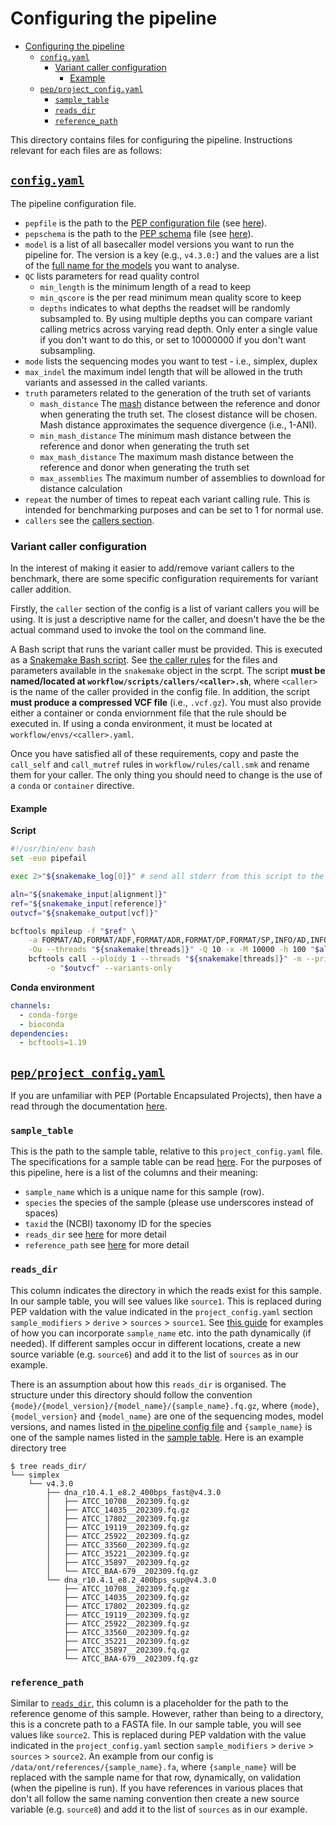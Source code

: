 # Configuring the pipeline

- [Configuring the pipeline](#configuring-the-pipeline)
  - [`config.yaml`](#configyaml)
    - [Variant caller configuration](#variant-caller-configuration)
      - [Example](#example)
  - [`pep/project_config.yaml`](#pepproject_configyaml)
    - [`sample_table`](#sample_table)
    - [`reads_dir`](#reads_dir)
    - [`reference_path`](#reference_path)

This directory contains files for configuring the pipeline. Instructions relevant for each files are as follows:

## [`config.yaml`](./config.yaml)

The pipeline configuration file.

- `pepfile` is the path to the [PEP configuration file][pepconfig] (see [here](#pepproject_configyaml)).
- `pepschema` is the path to the [PEP schema][pepschema] file (see [here](../schemas/pep.yaml)).
- `model` is a list of all basecaller model versions you want to run the pipeline for. The version is a key (e.g., `v4.3.0:`) and the values are a list of the [full name for the models](https://github.com/nanoporetech/dorado#available-basecalling-models) you want to analyse.
- `QC` lists parameters for read quality control
  - `min_length` is the minimum length of a read to keep
  - `min_qscore` is the per read minimum mean quality score to keep
  - `depths` indicates to what depths the readset will be randomly subsampled to. By using multiple depths you can compare variant calling metrics across varying read depth. Only enter a single value if you don't want to do this, or set to 10000000 if you don't want subsampling.
- `mode` lists the sequencing modes you want to test - i.e., simplex, duplex
- `max_indel` the maximum indel length that will be allowed in the truth variants and assessed in the called variants.
- `truth` parameters related to the generation of the truth set of variants
  - `mash_distance` The [mash] distance between the reference and donor when generating the truth set. The closest distance will be chosen. Mash distance approximates the sequence divergence (i.e., 1-ANI).
  - `min_mash_distance` The minimum mash distance between the reference and donor when generating the truth set
  - `max_mash_distance` The maximum mash distance between the reference and donor when generating the truth set
  - `max_assemblies` The maximum number of assemblies to download for distance calculation
- `repeat` the number of times to repeat each variant calling rule. This is intended for benchmarking purposes and can be set to 1 for normal use.
- `callers` see the [callers section](#variant-caller-configuration).

### Variant caller configuration

In the interest of making it easier to add/remove variant callers to the benchmark, there are some specific configuration requirements for variant caller addition.

Firstly, the `caller` section of the config is a list of variant callers you will be using. It is just a descriptive name for the caller, and doesn't have the be the actual command used to invoke the tool on the command line.

A Bash script that runs the variant caller must be provided. This is executed as a [Snakemake Bash script][smk-script]. See [the caller rules](../workflow/rules/call.smk) for the files and parameters available in the `snakemake` object in the scrpt. The script **must be named/located at `workflow/scripts/callers/<caller>.sh`**, where `<caller>` is the name of the caller provided in the config file. In addition, the script **must produce a compressed VCF file** (i.e., `.vcf.gz`). You must also provide either a container or conda enviornment file that the rule should be executed in. If using a conda environment, it must be located at `workflow/envs/<caller>.yaml`.

Once you have satisfied all of these requirements, copy and paste the `call_self` and `call_mutref` rules in `workflow/rules/call.smk` and rename them for your caller. The only thing you should need to change is the use of a `conda` or `container` directive.

#### Example

**Script**

```bash
#!/usr/bin/env bash
set -euo pipefail

exec 2>"${snakemake_log[0]}" # send all stderr from this script to the log file

aln="${snakemake_input[alignment]}"
ref="${snakemake_input[reference]}"
outvcf="${snakemake_output[vcf]}"

bcftools mpileup -f "$ref" \
    -a FORMAT/AD,FORMAT/ADF,FORMAT/ADR,FORMAT/DP,FORMAT/SP,INFO/AD,INFO/ADF,INFO/ADR \
    -Ou --threads "${snakemake[threads]}" -Q 10 -x -M 10000 -h 100 "$aln" |
    bcftools call --ploidy 1 --threads "${snakemake[threads]}" -m --prior 0.005 \
        -o "$outvcf" --variants-only
```

**Conda environment**

```yaml
channels:
  - conda-forge
  - bioconda
dependencies:
  - bcftools=1.19
```

## [`pep/project_config.yaml`](./pep/project_config.yaml)

If you are unfamiliar with PEP (Portable Encapsulated Projects), then have a read through the documentation [here][pep].

### `sample_table`

This is the path to the sample table, relative to this `project_config.yaml` file. The specifications for a sample table can be read [here][pepsample]. For the purposes of this pipeline, here is a list of the columns and their meaning:

- `sample_name` which is a unique name for this sample (row).
- `species` the species of the sample (please use underscores instead of spaces)
- `taxid` the (NCBI) taxonomy ID for the species
- `reads_dir` see [here](#reads_dir) for more detail
- `reference_path` see [here](#reference_path) for more detail

### `reads_dir`

This column indicates the directory in which the reads exist for this sample. In our sample table, you will see values like `source1`. This is replaced during PEP valdation with the value indicated in the `project_config.yaml` section `sample_modifiers` > `derive` > `sources` > `source1`. See [this guide][peppathguide] for examples of how you can incorporate `sample_name` etc. into the path dynamically (if needed). If different samples occur in different locations, create a new source variable (e.g. `source6`) and add it to the list of `sources` as in our example.

There is an assumption about how this `reads_dir` is organised. The structure under this directory should follow the convention `{mode}/{model_version}/{model_name}/{sample_name}.fq.gz`, where `{mode}`, `{model_version}` and `{model_name}` are one of the sequencing modes, model versions, and names listed in [the pipeline config file](#configyaml) and `{sample_name}` is one of the sample names listed in the [sample table](#sample_table). Here is an example directory tree

```text
$ tree reads_dir/
└── simplex
    └── v4.3.0
        ├── dna_r10.4.1_e8.2_400bps_fast@v4.3.0
        │   ├── ATCC_10708__202309.fq.gz
        │   ├── ATCC_14035__202309.fq.gz
        │   ├── ATCC_17802__202309.fq.gz
        │   ├── ATCC_19119__202309.fq.gz
        │   ├── ATCC_25922__202309.fq.gz
        │   ├── ATCC_33560__202309.fq.gz
        │   ├── ATCC_35221__202309.fq.gz
        │   ├── ATCC_35897__202309.fq.gz
        │   └── ATCC_BAA-679__202309.fq.gz
        └── dna_r10.4.1_e8.2_400bps_sup@v4.3.0
            ├── ATCC_10708__202309.fq.gz
            ├── ATCC_14035__202309.fq.gz
            ├── ATCC_17802__202309.fq.gz
            ├── ATCC_19119__202309.fq.gz
            ├── ATCC_25922__202309.fq.gz
            ├── ATCC_33560__202309.fq.gz
            ├── ATCC_35221__202309.fq.gz
            ├── ATCC_35897__202309.fq.gz
            └── ATCC_BAA-679__202309.fq.gz
```

### `reference_path`

Similar to [`reads_dir`](#reads_dir), this column is a placeholder for the path to the reference genome of this sample. However, rather than being to a directory, this is a concrete path to a FASTA file. In our sample table, you will see values like `source2`. This is replaced during PEP valdation with the value indicated in the `project_config.yaml` section `sample_modifiers` > `derive` > `sources` > `source2`. An example from our config is `/data/ont/references/{sample_name}.fa`, where `{sample_name}` will be replaced with the sample name for that row, dynamically, on validation (when the pipeline is run). If you have references in various places that don't all follow the same naming convention then create a new source variable (e.g. `source8`) and add it to the list of `sources` as in our example.

[pepschema]: http://eido.databio.org/en/latest/writing-a-schema/
[pepconfig]: http://pep.databio.org/en/latest/specification/#project-config-file-specification
[pep]: http://pep.databio.org/en/latest/
[pepsample]: http://pep.databio.org/en/latest/specification/#sample-table-specification
[peppathguide]: http://pep.databio.org/en/latest/howto_eliminate_paths/
[mash]: https://github.com/marbl/Mash
[runtime]: https://snakemake.readthedocs.io/en/stable/snakefiles/rules.html#snakefiles-standard-resources
[smk-script]: https://snakemake.readthedocs.io/en/stable/snakefiles/rules.html#external-scripts